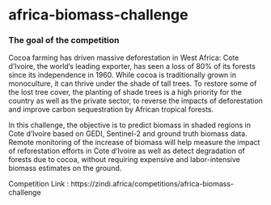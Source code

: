# africa-biomass-challenge
### The goal of the competition
<p>
Cocoa farming has driven massive deforestation in West Africa: Cote d’Ivoire, the world’s leading exporter, has seen a loss of 80% of its forests since its independence in 1960. While cocoa is traditionally grown in monoculture, it can thrive under the shade of tall trees. To restore some of the lost tree cover, the planting of shade trees is a high priority for the country as well as the private sector, to reverse the impacts of deforestation and improve carbon sequestration by African tropical forests.

In this challenge, the objective is to predict biomass in shaded regions in Cote d’Ivoire based on GEDI, Sentinel-2 and ground truth biomass data. Remote monitoring of the increase of biomass will help measure the impact of reforestation efforts in Cote d’Ivoire as well as detect degradation of forests due to cocoa, without requiring expensive and labor-intensive biomass estimates on the ground.



</p>
 Competition Link : https://zindi.africa/competitions/africa-biomass-challenge
